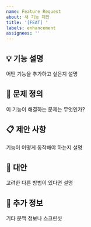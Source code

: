 ```yaml
---
name: Feature Request
about: 새 기능 제안
title: '[FEAT] '
labels: enhancement
assignees: ''
---
```


## 💡 기능 설명

어떤 기능을 추가하고 싶은지 설명

## 🎯 문제 정의

이 기능이 해결하는 문제는 무엇인가?

## 📋 제안 사항

기능이 어떻게 동작해야 하는지 설명

## 🔄 대안

고려한 다른 방법이 있다면 설명

## 📝 추가 정보

기타 문맥 정보나 스크린샷
